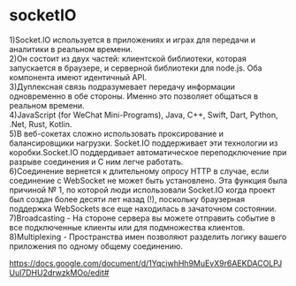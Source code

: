 # socketIO

1)Socket.IO используется в приложениях и играх для передачи и аналитики в реальном времени.<br>
2)Он состоит из двух частей: клиентской библиотеки, которая запускается в браузере, и серверной библиотеки для node.js. Оба компонента имеют идентичный API.<br>
3)Дуплексная связь подразумевает передачу информации одновременно в обе стороны. Именно это позволяет общаться в реальном времени.<br> 
4)JavaScript (for WeChat Mini-Programs), Java, C++, Swift, Dart, Python, .Net, Rust, Kotlin.<br>
5)В веб-сокетах сложно использовать проксирование и балансировщики нагрузки. Socket.IO поддерживает эти технологии из коробки.Socket.IO поддердивает автоматическое переподключение при разрыве соединения и С ним легче работать.<br>
6)Соединение вернется к длительному опросу HTTP в случае, если соединение с WebSocket не может быть установлено.
Эта функция была причиной № 1, по которой люди использовали Socket.IO когда проект был создан более десяти лет назад (!), поскольку браузерная поддержка WebSockets все еще находилась в зачаточном состоянии.<br>
7)Broadcasting - На стороне сервера вы можете отправить событие в все подключенные клиенты или для подмножества клиентов.<br>
8)Multiplexing - Пространства имен позволяют разделить логику вашего приложения по одному общему соединению.

https://docs.google.com/document/d/1YqciwhHh9MuEvX9r6AEKDACOLPJUul7DHU2drwzkMOo/edit#
